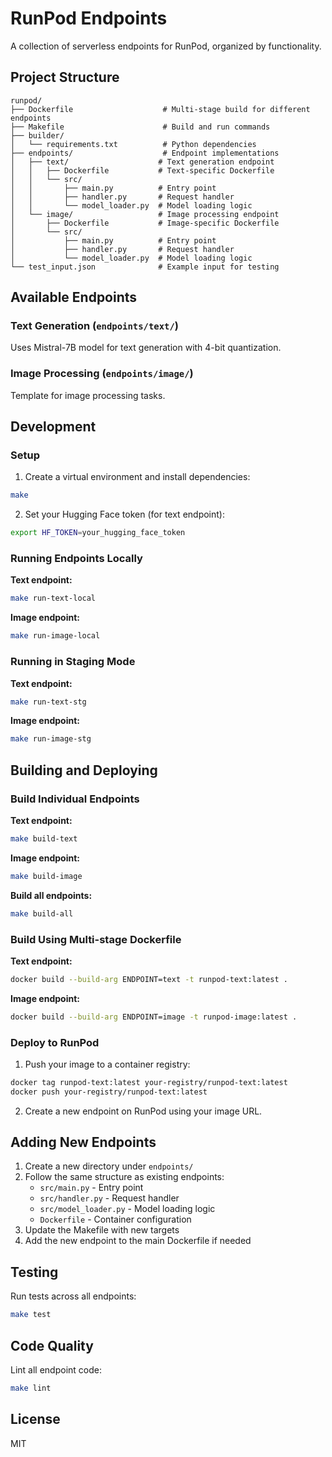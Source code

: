 # RunPod Endpoints

A collection of serverless endpoints for RunPod, organized by functionality.

## Project Structure

```
runpod/
├── Dockerfile                    # Multi-stage build for different endpoints
├── Makefile                      # Build and run commands
├── builder/
│   └── requirements.txt          # Python dependencies
├── endpoints/                    # Endpoint implementations
│   ├── text/                    # Text generation endpoint
│   │   ├── Dockerfile           # Text-specific Dockerfile
│   │   └── src/
│   │       ├── main.py          # Entry point
│   │       ├── handler.py       # Request handler
│   │       └── model_loader.py  # Model loading logic
│   └── image/                   # Image processing endpoint
│       ├── Dockerfile           # Image-specific Dockerfile
│       └── src/
│           ├── main.py          # Entry point
│           ├── handler.py       # Request handler
│           └── model_loader.py  # Model loading logic
└── test_input.json              # Example input for testing
```

## Available Endpoints

### Text Generation (`endpoints/text/`)
Uses Mistral-7B model for text generation with 4-bit quantization.

### Image Processing (`endpoints/image/`)
Template for image processing tasks.

## Development

### Setup

1. Create a virtual environment and install dependencies:
```bash
make
```

2. Set your Hugging Face token (for text endpoint):
```bash
export HF_TOKEN=your_hugging_face_token
```

### Running Endpoints Locally

**Text endpoint:**
```bash
make run-text-local
```

**Image endpoint:**
```bash
make run-image-local
```

### Running in Staging Mode

**Text endpoint:**
```bash
make run-text-stg
```

**Image endpoint:**
```bash
make run-image-stg
```

## Building and Deploying

### Build Individual Endpoints

**Text endpoint:**
```bash
make build-text
```

**Image endpoint:**
```bash
make build-image
```

**Build all endpoints:**
```bash
make build-all
```

### Build Using Multi-stage Dockerfile

**Text endpoint:**
```bash
docker build --build-arg ENDPOINT=text -t runpod-text:latest .
```

**Image endpoint:**
```bash
docker build --build-arg ENDPOINT=image -t runpod-image:latest .
```

### Deploy to RunPod

1. Push your image to a container registry:
```bash
docker tag runpod-text:latest your-registry/runpod-text:latest
docker push your-registry/runpod-text:latest
```

2. Create a new endpoint on RunPod using your image URL.

## Adding New Endpoints

1. Create a new directory under `endpoints/`
2. Follow the same structure as existing endpoints:
   - `src/main.py` - Entry point
   - `src/handler.py` - Request handler
   - `src/model_loader.py` - Model loading logic
   - `Dockerfile` - Container configuration
3. Update the Makefile with new targets
4. Add the new endpoint to the main Dockerfile if needed

## Testing

Run tests across all endpoints:
```bash
make test
```

## Code Quality

Lint all endpoint code:
```bash
make lint
```

## License

MIT
